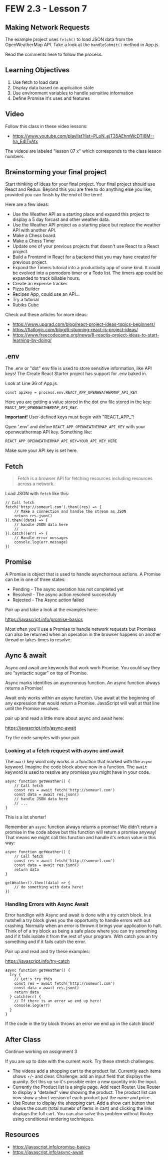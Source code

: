 # FEW 2.3 - Lesson 7

## Making Network Requests

The example project uses `fetch()` to load JSON data from the OpenWeatherMap API. Take a look at the `handleSubmit()` method in App.js.

Read the comments here to follow the process. 

## Learning Objectives

1. Use fetch to load data
1. Display data based on application state
1. Use environment variables to handle seinsitive information
1. Define Promise it's uses and features 

<!-- > -->

## Video

Follow this class in these video lessons:

- https://www.youtube.com/playlist?list=PLoN_ejT35AEhmWcDTI6M--ha_E4lTyAtx

The videos are labeled "lesson 07 x" which corresponds to the class lesson numbers. 

## Brainstorming your final project

Start thinking of ideas for your final project. Your final project should use React and Redux. Beyond this you are free to do anything else you like, provided you can finish by the end of the term!

Here are a few ideas: 

- Use the Weather API as a starting place and expand this project to display a 5 day forcast and other weather data. 
- Use the Weather API project as a starting place but replace the weather API with another API. 
- Make a Chess board. 
- Make a Chess Timer
- Update one of your previous projects that doesn't use React to a React project. 
- Build a Frontend in React for a backend that you may have created for previous project. 
- Expand the Timers tutorial into a productivity app of some kind. It could be evolved into a pomodoro timer or a Todo list. The timers app could be expanded to track billable hours. 
- Create an expense tracker. 
- Pizza Builder
- Recipes App, could use an API...
- Try a tutorial
- Rubiks Cube

Check out these articles for more ideas: 

- https://www.upgrad.com/blog/react-project-ideas-topics-beginners/
- https://flatlogic.com/blog/6-stunning-react-js-project-ideas/
- https://www.freecodecamp.org/news/8-reactjs-project-ideas-to-start-learning-by-doing/

## .env

The .env or "dot" env file is used to store sensitive information, like API keys! The Create React Starter project has support for .env baked in. 

Look at Line 36 of App.js. 

`const apikey = process.env.REACT_APP_OPENWEATHERMAP_API_KEY`

Here you are getting a value stored in the dot env file stored in the key: `REACT_APP_OPENWEATHERMAP_API_KEY`. 

**Important!** User-defined keys must begin with "REACT_APP_"! 

Open '.env' and define `REACT_APP_OPENWEATHERMAP_API_KEY` with your openweathermap API key. Something like: 

`REACT_APP_OPENWEATHERMAP_API_KEY=YOUR_API_KEY_HERE`

Make sure your API key is set here. 

## Fetch

> Fetch is a browser API for fetching resources including resources across a network. 

Load JSON with `fetch` like this: 

```JS
// Call fetch
fetch('http://someurl.com').then((res) => {
    // Make a connection and handle the stream as JSON
    return res.json()
}).then((data) => {
    // handle JSON data here
    // ...
}).catch((err) => {
    // Handle error messages 
    console.log(err.message)
})
```

## Promise 

A Promise is object that is used to handle asynchornous actions. A Promise can be in one of three states: 

- Pending - The async operation has not completed yet
- Resolved - The async action resolved successfuly 
- Rejected - The Async action failed

Pair up and take a look at the examples here: 

https://javascript.info/promise-basics

Most often you'll use a Promise to handle network requests but Promises can also be returned when an operation in the browser happens on another thread or takes times to resolve. 

## Aync & await

Async and await are keywords that work worh Promise. You could say they are "syntactic sugar" on top of Promise.

Async marks identifies an asyncronous function. An async function always returns a Promise! 

Await only works within an async function. Use await at the beginning of any expression that would return a Promise. JavaScript will wait at that line until the Promise resolves. 

pair up and read a little more about async and await here: 

https://javascript.info/async-await

Try the code samples with your pair.

### Looking at a fetch request with async and await

The `await` key word only works in a function that marked with the `async` keyword. Imagine the code block above now in a function. The `await` keyword is used to resolve any promises you might have in your code. 

```JS
async function getWeather() {
    // Call fetch
    const res = await fetch('http://someurl.com')
    const data = await res.json()
    // handle JSON data here
    // ...
}
```

This is a lot shorter! 

Remember an `async` function always returns a promise! We didn't return a promise in the code above but this function will return a promise anyway! That means we might call this function and handle it's return value in this way:

```JS
async function getWeather() {
    // Call fetch
    const res = await fetch('http://someurl.com')
    const data = await res.json()
    return data
}

getWeather().then((data) => {
    // do something with data here!
})
```

### Handling Errors with Async Await

Error handlign with Async and await is done with a try catch block. In a nutshell a try block gives you the opportunity to handle errors with out crashing. Normally when an error is thrown it brings your application to halt. Think of of a try block as being a safe place where you can try something and if it fails isolate it from the rest of your program. With catch you an try something and if it fails catch the error. 

Pair up and read and try these examples: 

https://javascript.info/try-catch

```JS
async function getWeather() {
  try {
    // Let's try this
    const res = await fetch('http://someurl.com')
    const data = await res.json()
    return data
  } catch(err) {
    // If there is an error we end up here!
    console.log(err)
  }
}
```

If the code in the try block throws an error we end up in the catch block!

## After Class 

Continue working on assignment 3

If you are up to date with the current work. Try these stretch challenges: 

- The videos add a shopping cart to the product list. Currently each items shows +/- and clear. Challenge: add an input field that displays the quanity. Set this up so it's possible enter a new quantity into the input. 
- Currently the Product list is a single page. Add react Router. Use Router to display a "detailed" view showing the product. The product list can now show a short version of each product just the name and price. 
- Use Router to display the shopping cart. Add a show cart button that shows the count (total numebr of items in cart) and clicking the link displays the full cart. You can also solve this problem without Router using conditional rendering techniques. 

## Resources 

- https://javascript.info/promise-basics
- https://javascript.info/async-await